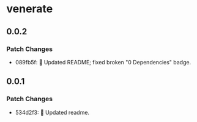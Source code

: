 # venerate

## 0.0.2

### Patch Changes

- 089fb5f: 📝 Updated README; fixed broken "0 Dependencies" badge.

## 0.0.1

### Patch Changes

- 534d2f3: 📝 Updated readme.
